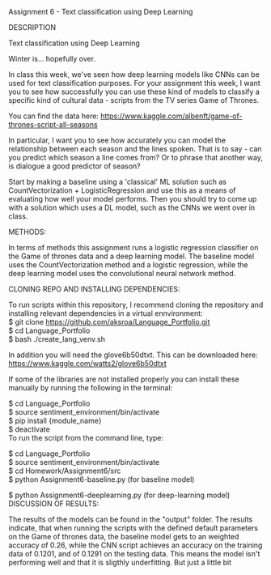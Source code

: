 Assignment 6 - Text classification using Deep Learning

DESCRIPTION

Text classification using Deep Learning

Winter is... hopefully over.
                                                                                                                                                                                                                                                                                          
In class this week, we've seen how deep learning models like CNNs can be used for text classification purposes. For your assignment this week, I want you to see how successfully you can use these kind of models to classify a specific kind of cultural data - scripts from the TV series Game of Thrones.



You can find the data here: https://www.kaggle.com/albenft/game-of-thrones-script-all-seasons



In particular, I want you to see how accurately you can model the relationship between each season and the lines spoken. That is to say - can you predict which season a line comes from? Or to phrase that another way, is dialogue a good predictor of season?



Start by making a baseline using a 'classical' ML solution such as CountVectorization + LogisticRegression and use this as a means of evaluating how well your model performs. Then you should try to come up with a solution which uses a DL model, such as the CNNs we went over in class.                                                                                                                                                                                                                                                                                    

METHODS:

In terms of methods this assignment runs a logistic regression classifier on the Game of thrones data and a deep learning model. The baseline  model uses the CountVectorization method and a logistic regression, while the deep learning model uses the convolutional neural network method. 

CLONING REPO AND INSTALLING DEPENDENCIES:                                                                                                    
                                                                                                                                             
To run scripts within this repository, I recommend cloning the repository and installing relevant dependencies in a virtual ennvironment:        
$ git clone https://github.com/aksroa/Language_Portfolio.git                                                                                                      
$ cd Language_Portfolio                                                                                                                          
$ bash ./create_lang_venv.sh                                                                                                                                                                

In addition you will need the glove6b50dtxt. This can be downloaded here: https://www.kaggle.com/watts2/glove6b50dtxt                                                                                                                                                                                                                                                                                                                

If some of the libraries are not installed properly you can install these manually by running the following in the terminal:                   

$ cd Language_Portfolio                                                                                                                                             
$ source sentiment_environment/bin/activate                                                                                                  
$ pip install {module_name}                                                                                                                  
$ deactivate                                                                                                                                                                                                                                                                             
                                                                                                                                                                                  To run the script from the command line, type:
                                                                                                                                            
$ cd Language_Portfolio                                                                                                                                
$ source sentiment_environment/bin/activate                                                                                                  
$ cd Homework/Assignment6/src                                                                                                                
$ python Assignment6-baseline.py (for baseline model)                                                
             
$ python Assignment6-deeplearning.py (for deep-learning model)                                                                                                                                                                                                                                                                                                                                                                                                                                                                                     DISCUSSION OF RESULTS:

The results of the models can be found in the "output" folder. The results indicate, that when running the scripts with the defined default parameters on the Game of thrones data, the baseline model gets to an weighted accuracy of 0.26, while the CNN script achieves an accuracy on the training data of 0.1201, and of 0.1291 on the testing data. This means the model isn't performing well and that it is sligthly underfitting. But just a little bit
                                                                                                                                             
